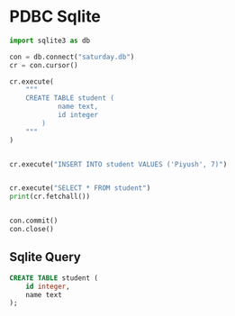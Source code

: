 # PDBC Sqlite

```py
import sqlite3 as db

con = db.connect("saturday.db")
cr = con.cursor()

cr.execute(
    """
    CREATE TABLE student (
            name text,
            id integer
        )
    """
)


cr.execute("INSERT INTO student VALUES ('Piyush', 7)")


cr.execute("SELECT * FROM student")
print(cr.fetchall())


con.commit()
con.close()
```

## Sqlite Query

```sql
CREATE TABLE student (
    id integer,
    name text
);
```

<!--
# sqlite-demo

## Download

- Precompiled Binaries for Windows
- [https://sqlite.org/download.html](https://sqlite.org/download.html)

## Usage

```sql
- sqlite3
- .mode column
- .headers on
- .width 15 20
- .exit
- .tables
- .mode line
- .schema
- .schema student
- select type, name, Tbl_name, sql from sqlite_master order by type;
- .show
- .nullvalue 'NULL'
- .prompt 'sqlite3>  ' - change the prompt
- .dump - to output complete database to the screen
- .output ./FILE_LOCATION - to change the location to output the data
- .output stdout - to change back the location of the output to the console
- sqlite3 test.db - to open sqlite data base with the data saving location to test.db
- .read FILE_LOCATION - to read the query from a file
- .mode insert
- .mode html
- .mode list
- .mode tabs
- .mode tcl
- .mode line
- .mode csv
- .separator , - NOT complete
- .mode csv
- .output FILE_LOCATION
- .output stdout
```

## sqlite3 Viewer

- [http://inloop.github.io/sqlite-viewer/](http://inloop.github.io/sqlite-viewer/)

## Usage Python

- Accesssing using key i.e dictonary

```py
    connection.row_factory = sqlite3.Row
    row = curcsor.fetchone()
    print(row.keys{})
```
-->
